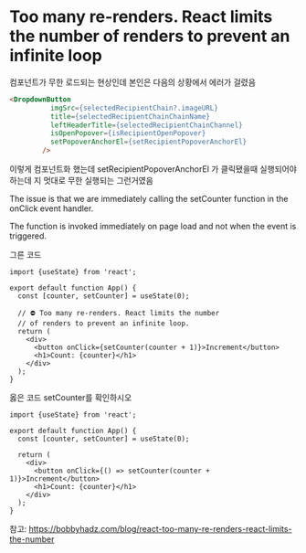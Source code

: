 # Too many re-renders. React limits the number of renders to prevent an infinite loop

컴포넌트가 무한 로드되는 현상인데 본인은 다음의 상황에서 에러가 걸렸음
```html
<DropdownButton
          imgSrc={selectedRecipientChain?.imageURL}
          title={selectedRecipientChainChainName}
          leftHeaderTitle={selectedRecipientChainChannel}
          isOpenPopover={isRecipientOpenPopover}
          setPopoverAnchorEl={setRecipientPopoverAnchorEl}
        />
```
이렇게 컴포넌트화 했는데 setRecipientPopoverAnchorEl 가 클릭됐을때 실행되어야하는데 지 멋대로 무한 실행되는 그런거였음

The issue is that we are immediately calling the setCounter function in the onClick event handler.

The function is invoked immediately on page load and not when the event is triggered.

그른 코드
```
import {useState} from 'react';

export default function App() {
  const [counter, setCounter] = useState(0);

  // ⛔️ Too many re-renders. React limits the number
  // of renders to prevent an infinite loop.
  return (
    <div>
      <button onClick={setCounter(counter + 1)}>Increment</button>
      <h1>Count: {counter}</h1>
    </div>
  );
}
```
옳은 코드 setCounter를 확인하시오
```
import {useState} from 'react';

export default function App() {
  const [counter, setCounter] = useState(0);

  return (
    <div>
      <button onClick={() => setCounter(counter + 1)}>Increment</button>
      <h1>Count: {counter}</h1>
    </div>
  );
}
```
참고: https://bobbyhadz.com/blog/react-too-many-re-renders-react-limits-the-number
